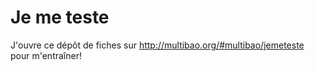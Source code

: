 # Je me teste

J'ouvre ce dépôt de fiches sur http://multibao.org/#multibao/jemeteste pour m'entraîner!
